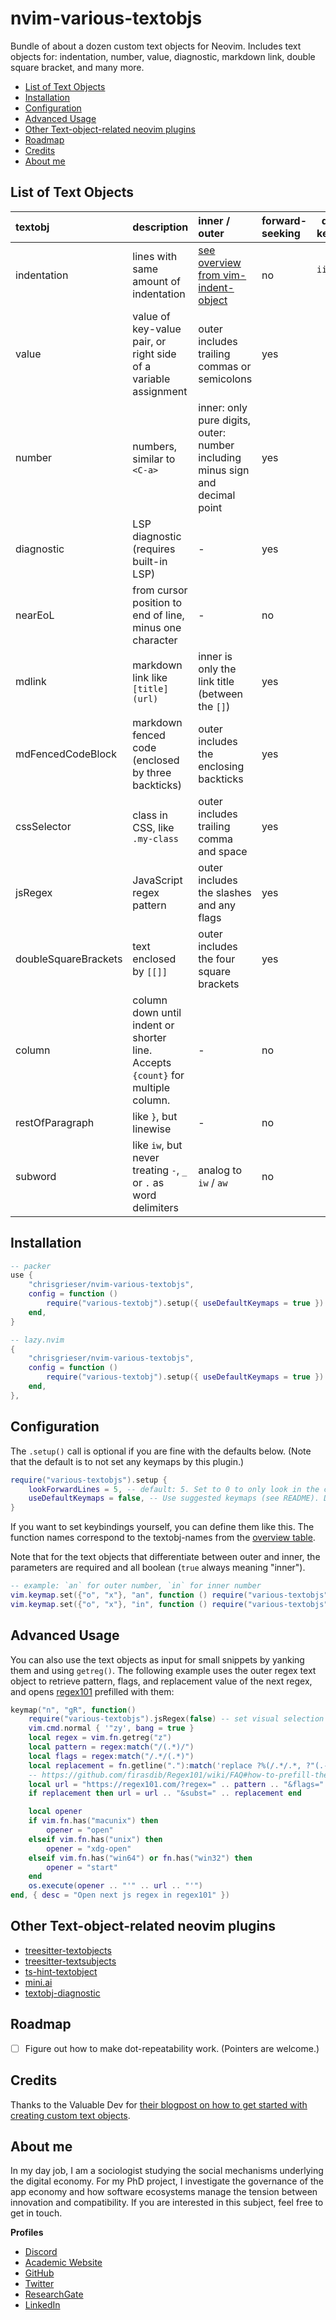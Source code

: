 # nvim-various-textobjs
Bundle of about a dozen custom text objects for Neovim. Includes text objects for: indentation, number, value, diagnostic, markdown link, double square bracket, and many more.

<!--toc:start-->
- [List of Text Objects](#list-of-text-objects)
- [Installation](#installation)
- [Configuration](#configuration)
- [Advanced Usage](#advanced-usage)
- [Other Text-object-related neovim plugins](#other-text-object-related-neovim-plugins)
- [Roadmap](#roadmap)
- [Credits](#credits)
- [About me](#about-me)
<!--toc:end-->

## List of Text Objects

| textobj                | description                                                                                   | inner / outer                                                                             | forward-seeking | default keymaps          | filetypes                         |
|:---------------------- |:--------------------------------------------------------------------------------------------- |:----------------------------------------------------------------------------------------- |:--------------- |:------------------------:|:--------------------------------- |
| indentation            | lines with same amount of indentation                                                         | [see overview from vim-indent-object](https://github.com/michaeljsmith/vim-indent-object) | no              | `ii`, `ia`, `aI`, (`iI`) | all                               |
| value                  | value of key-value pair, or right side of a variable assignment                               | outer includes trailing commas or semicolons                                              | yes             | `iv`, `av`               | all                               |
| number                 | numbers, similar to `<C-a>`                                                                   | inner: only pure digits, outer: number including minus sign and decimal point             | yes             | `in`, `an`               | all                               |
| diagnostic             | LSP diagnostic (requires built-in LSP)                                                        | -                                                                                         | yes             | `!`                      | all                               |
| nearEoL                | from cursor position to end of line, minus one character                                      | -                                                                                         | no              | `n`                      | all                               |
| mdlink                 | markdown link like `[title](url)`                                                             | inner is only the link title (between the `[]`)                                           | yes             | `il`, `al`               | markdown                          |
| mdFencedCodeBlock      | markdown fenced code (enclosed by three backticks)                                            | outer includes the enclosing backticks                                                    | yes             | `iC`, `aC`               | markdown                          |
| cssSelector            | class in CSS, like `.my-class`                                                                | outer includes trailing comma and space                                                   | yes             | `ic`, `ac`               | css, scss                         |
| jsRegex                | JavaScript regex pattern                                                                      | outer includes the slashes and any flags                                                  | yes             | `i/`, `a/`               | javascript, typescript            |
| doubleSquareBrackets   | text enclosed by `[[]]`                                                                       | outer includes the four square brackets                                                   | yes             | `iD`, `aD`               | lua, shell, neorg, markdown       |
| column                 | column down until indent or shorter line. Accepts `{count}` for multiple column.                                                      | -                                                                                         | no              | `|`                      | all                               |
| restOfParagraph        | like `}`, but linewise                                                                        | -                                                                                         | no              | `r`                      | all                               |
| subword                | like `iw`, but never treating `-`, `_` or `.` as word delimiters                              | analog to `iw` / `aw`                                                                     | no              | `iS`, `aS`               | all                               |

## Installation

```lua
-- packer
use {
	"chrisgrieser/nvim-various-textobjs",
	config = function () 
		require("various-textobj").setup({ useDefaultKeymaps = true })
	end,
}

-- lazy.nvim
{
	"chrisgrieser/nvim-various-textobjs",
	config = function () 
		require("various-textobj").setup({ useDefaultKeymaps = true })
	end,
},
```

## Configuration
The `.setup()` call is optional if you are fine with the defaults below. (Note that the default is to not set any keymaps by this plugin.)

```lua
require("various-textobjs").setup {
	lookForwardLines = 5, -- default: 5. Set to 0 to only look in the current line
	useDefaultKeymaps = false, -- Use suggested keymaps (see README). Default: false.
}
```

If you want to set keybindings yourself, you can define them like this. The function names correspond to the textobj-names from the [overview table](#list-of-text-objects).

Note that for the text objects that differentiate between outer and inner, the parameters are required and all boolean (`true` always meaning "inner"). 

```lua
-- example: `an` for outer number, `in` for inner number
vim.keymap.set({"o", "x"}, "an", function () require("various-textobjs").number(false) end)
vim.keymap.set({"o", "x"}, "in", function () require("various-textobjs").number(true) end)
```

## Advanced Usage
You can also use the text objects as input for small snippets by yanking them and using `getreg()`. The following example uses the outer regex text object to retrieve pattern, flags, and replacement value of the next regex, and opens [regex101](https://regex101.com/) prefilled with them:

```lua
keymap("n", "gR", function()
	require("various-textobjs").jsRegex(false) -- set visual selection to outer regex
	vim.cmd.normal { '"zy', bang = true }
	local regex = vim.fn.getreg("z")
	local pattern = regex:match("/(.*)/")
	local flags = regex:match("/.*/(.*)")
	local replacement = fn.getline("."):match('replace ?%(/.*/.*, ?"(.-)"')
	-- https://github.com/firasdib/Regex101/wiki/FAQ#how-to-prefill-the-fields-on-the-interface-via-url
	local url = "https://regex101.com/?regex=" .. pattern .. "&flags=" .. flags
	if replacement then url = url .. "&subst=" .. replacement end

	local opener
	if vim.fn.has("macunix") then
		opener = "open"
	elseif vim.fn.has("unix") then
		opener = "xdg-open"
	elseif vim.fn.has("win64") or fn.has("win32") then
		opener = "start"
	end
	os.execute(opener .. "'" .. url .. "'")
end, { desc = "Open next js regex in regex101" })
```

## Other Text-object-related neovim plugins
- [treesitter-textobjects](https://github.com/nvim-treesitter/nvim-treesitter-textobjects)
- [treesitter-textsubjects](https://github.com/RRethy/nvim-treesitter-textsubjects)
- [ts-hint-textobject](https://github.com/mfussenegger/nvim-ts-hint-textobject)
- [mini.ai](https://github.com/echasnovski/mini.nvim/blob/main/readmes/mini-ai.md)
- [textobj-diagnostic](https://github.com/andrewferrier/textobj-diagnostic.nvim)

## Roadmap
- [ ] Figure out how to make dot-repeatability work. (Pointers are welcome.)

## Credits
Thanks to the Valuable Dev for [their blogpost on how to get started with creating custom text objects](https://thevaluable.dev/vim-create-text-objects/).

<!-- vale Google.FirstPerson = NO -->
## About me
In my day job, I am a sociologist studying the social mechanisms underlying the digital economy. For my PhD project, I investigate the governance of the app economy and how software ecosystems manage the tension between innovation and compatibility. If you are interested in this subject, feel free to get in touch.

__Profiles__
- [Discord](https://discordapp.com/users/462774483044794368/)
- [Academic Website](https://chris-grieser.de/)
- [GitHub](https://github.com/chrisgrieser/)
- [Twitter](https://twitter.com/pseudo_meta)
- [ResearchGate](https://www.researchgate.net/profile/Christopher-Grieser)
- [LinkedIn](https://www.linkedin.com/in/christopher-grieser-ba693b17a/)
